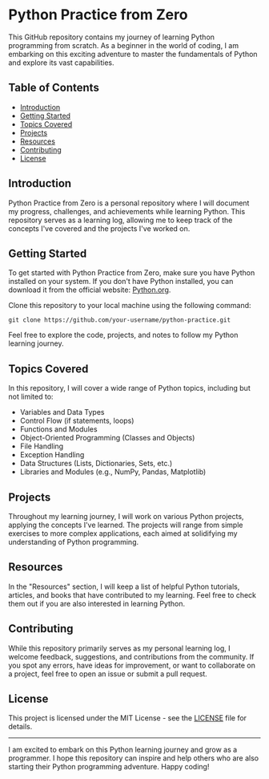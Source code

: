 # Python Practice from Zero

This GitHub repository contains my journey of learning Python programming from scratch. As a beginner in the world of coding, I am embarking on this exciting adventure to master the fundamentals of Python and explore its vast capabilities.

## Table of Contents

- [Introduction](#introduction)
- [Getting Started](#getting-started)
- [Topics Covered](#topics-covered)
- [Projects](#projects)
- [Resources](#resources)
- [Contributing](#contributing)
- [License](#license)

## Introduction

Python Practice from Zero is a personal repository where I will document my progress, challenges, and achievements while learning Python. This repository serves as a learning log, allowing me to keep track of the concepts I've covered and the projects I've worked on.

## Getting Started

To get started with Python Practice from Zero, make sure you have Python installed on your system. If you don't have Python installed, you can download it from the official website: [Python.org](https://www.python.org/downloads/).

Clone this repository to your local machine using the following command:

```
git clone https://github.com/your-username/python-practice.git
```

Feel free to explore the code, projects, and notes to follow my Python learning journey.

## Topics Covered

In this repository, I will cover a wide range of Python topics, including but not limited to:

- Variables and Data Types
- Control Flow (if statements, loops)
- Functions and Modules
- Object-Oriented Programming (Classes and Objects)
- File Handling
- Exception Handling
- Data Structures (Lists, Dictionaries, Sets, etc.)
- Libraries and Modules (e.g., NumPy, Pandas, Matplotlib)

## Projects

Throughout my learning journey, I will work on various Python projects, applying the concepts I've learned. The projects will range from simple exercises to more complex applications, each aimed at solidifying my understanding of Python programming.

## Resources

In the "Resources" section, I will keep a list of helpful Python tutorials, articles, and books that have contributed to my learning. Feel free to check them out if you are also interested in learning Python.

## Contributing

While this repository primarily serves as my personal learning log, I welcome feedback, suggestions, and contributions from the community. If you spot any errors, have ideas for improvement, or want to collaborate on a project, feel free to open an issue or submit a pull request.

## License

This project is licensed under the MIT License - see the [LICENSE](LICENSE) file for details.

---

I am excited to embark on this Python learning journey and grow as a programmer. I hope this repository can inspire and help others who are also starting their Python programming adventure. Happy coding!